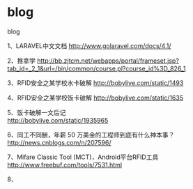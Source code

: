 blog
====

blog

1、LARAVEL中文文档 
http://www.golaravel.com/docs/4.1/


2、推拿学 
http://bb.zjtcm.net/webapps/portal/frameset.jsp?tab_id=_2_1&url=/bin/common/course.pl?course_id%3D_826_1

3、RFID安全之某学校水卡破解 
http://bobylive.com/static/1493

4、RFID安全之某学校饭卡破解
http://bobylive.com/static/1635

5、饭卡破解一文后记  
http://bobylive.com/static/1935965

6、同工不同酬，年薪 50 万美金的工程师到底有什么神本事？ 
http://news.cnblogs.com/n/207596/

7、Mifare Classic Tool (MCT)，Android平台RFID工具
http://www.freebuf.com/tools/7531.html

8、



